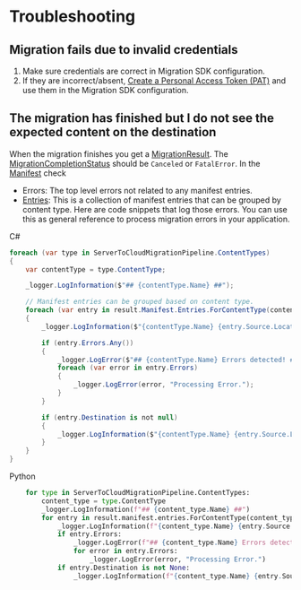 # Troubleshooting

## Migration fails due to invalid credentials

1. Make sure credentials are correct in Migration SDK configuration.
2. If they are incorrect/absent, [Create a Personal Access Token (PAT)](https://help.tableau.com/current/server/en-us/security_personal_access_tokens.htm#:~:text=Create%20personal%20access%20tokens,-Users%20must%20create&text=Users%20with%20accounts%20on%20Tableau,have%20up%20to%2010%20PATs) and use them in the Migration SDK configuration.

## The migration has finished but I do not see the expected content on the destination

When the migration finishes you get a [MigrationResult](xref:Tableau.Migration.MigrationResult). The [MigrationCompletionStatus](xref:Tableau.Migration.MigrationCompletionStatus) should be `Canceled` or `FatalError`. In the [Manifest](xref:Tableau.Migration.IMigrationManifest) check

- Errors: The top level errors not related to any manifest entries.
- [Entries](xref:Tableau.Migration.Engine.Manifest.IMigrationManifestEntryCollection): This is a collection of manifest entries that can be grouped by content type. Here are code snippets that log those errors. You can use this as general reference to process migration errors in your application.

C#

```c#
foreach (var type in ServerToCloudMigrationPipeline.ContentTypes)
{
    var contentType = type.ContentType;

    _logger.LogInformation($"## {contentType.Name} ##");

    // Manifest entries can be grouped based on content type.
    foreach (var entry in result.Manifest.Entries.ForContentType(contentType))
    {
        _logger.LogInformation($"{contentType.Name} {entry.Source.Location} Migration Status: {entry.Status}");

        if (entry.Errors.Any())
        {
            _logger.LogError($"## {contentType.Name} Errors detected! ##");
            foreach (var error in entry.Errors)
            {
                _logger.LogError(error, "Processing Error.");
            }
        }

        if (entry.Destination is not null)
        {
            _logger.LogInformation($"{contentType.Name} {entry.Source.Location} migrated to {entry.Destination.Location}");
        }
    }
}
```

Python

```python
    for type in ServerToCloudMigrationPipeline.ContentTypes:
        content_type = type.ContentType
        _logger.LogInformation(f"## {content_type.Name} ##")
        for entry in result.manifest.entries.ForContentType(content_type):
            _logger.LogInformation(f"{content_type.Name} {entry.Source.Location} Migration Status: {entry.Status}")
            if entry.Errors:
                _logger.LogError(f"## {content_type.Name} Errors detected! ##")
                for error in entry.Errors:
                    _logger.LogError(error, "Processing Error.")
            if entry.Destination is not None:
                _logger.LogInformation(f"{content_type.Name} {entry.Source.Location} migrated to {entry.Destination.Location}")
```
